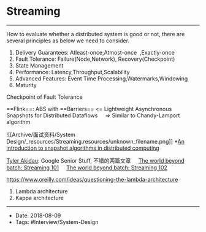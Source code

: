 # Streaming
----

How to evaluate whether a distributed system is good or not, there are several principles as below we need to consider.


1.  Delivery Guarantees: Atleast-once,Atmost-once  ,Exactly-once
2.  Fault Tolerance: Failure(Node,Network), Recovery(Checkpoint)
3.  State Management
4.  Performance: Latency,Throughput,Scalability
5.  Advanced Features: Event Time Processing,Watermarks,Windowing
6.  Maturity



Checkpoint of Fault Tolerance 

==Flink==: ABS with ==Barriers== <= Lightweight Asynchronous Snapshots for Distributed Dataflows
    => Similar to Chandy-Lamport algorithm

![[Archive/面试资料/System Design/_resources/Streaming.resources/unknown_filename.png]]
\*[An introduction to snapshot algorithms in distributed computing](http://iopscience.iop.org/article/10.1088/0967-1846/2/4/005/pdf)


[Tyler Akidau](https://www.linkedin.com/in/takidau/): Google Senior Stuff, 不错的两篇文章
    [The world beyond batch: Streaming 101](https://www.oreilly.com/ideas/the-world-beyond-batch-streaming-101)
    [The world beyond batch: Streaming 102](https://www.oreilly.com/ideas/the-world-beyond-batch-streaming-102)



https://www.oreilly.com/ideas/questioning-the-lambda-architecture

1.  Lambda architecture
2.  Kappa architecture



----

- Date: 2018-08-09
- Tags: #Interview/System-Design 



